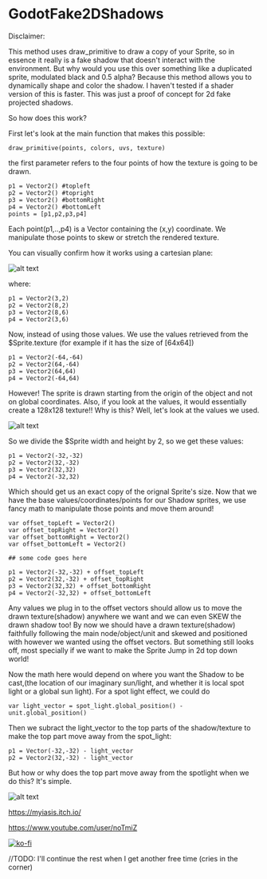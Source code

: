 # GodotFake2DShadows

Disclaimer:

This method uses draw_primitive to draw a copy of your Sprite, so in essence it really is a fake shadow that doesn't interact with the environment. But why would you use this over something like a duplicated sprite, modulated black and 0.5 alpha? Because this method allows you to dynamically shape and color the shadow. 
I haven't tested if a shader version of this is faster. This was just a proof of concept for 2d fake projected shadows. 

So how does this work?

First let's look at the main function that makes this possible:
```
draw_primitive(points, colors, uvs, texture)
```
the first parameter refers to the four points of how the texture is going to be drawn. 
```
p1 = Vector2() #topleft
p2 = Vector2() #topright
p3 = Vector2() #bottomRight
p4 = Vector2() #bottomLeft
points = [p1,p2,p3,p4]
```
Each point(p1,..,p4) is a Vector containing the (x,y) coordinate. 
We manipulate those points to skew or stretch the rendered texture. 

You can visually confirm how it works using a cartesian plane:

![alt text](https://i.imgur.com/lMuUqZE.png)

where:
```
p1 = Vector2(3,2)
p2 = Vector2(8,2)
p3 = Vector2(8,6)
p4 = Vector2(3,6)
```

Now, instead of using those values. We use the values retrieved from the $Sprite.texture (for example if it has the size of [64x64])
```
p1 = Vector2(-64,-64) 
p2 = Vector2(64,-64)
p3 = Vector2(64,64)
p4 = Vector2(-64,64)
```

However! The sprite is drawn starting from the origin of the object and not on global coordinates. 
Also, if you look at the values, it would essentially create a 128x128 texture!!
Why is this? Well, let's look at the values we used.

![alt text](https://i.imgur.com/dvWaCgu.png)

So we divide the $Sprite width and height by 2, so we get these values:
```
p1 = Vector2(-32,-32) 
p2 = Vector2(32,-32)
p3 = Vector2(32,32)
p4 = Vector2(-32,32)
```
Which should get us an exact copy of the orignal Sprite's size. 
Now that we have the base values/coordinates/points for our Shadow sprites, we use fancy math to manipulate those points and move them around!

```
var offset_topLeft = Vector2()
var offset_topRight = Vector2()
var offset_bottomRight = Vector2()
var offset_bottomLeft = Vector2()

## some code goes here

p1 = Vector2(-32,-32) + offset_topLeft
p2 = Vector2(32,-32) + offset_topRight
p3 = Vector2(32,32) + offset_bottomRight
p4 = Vector2(-32,32) + offset_bottomLeft
```

Any values we plug in to the offset vectors should allow us to move the drawn texture(shadow) anywhere we want and we can even SKEW the drawn shadow too!
By now we should have a drawn texture(shadow) faithfully following the main node/object/unit and skewed and positioned with however we wanted using the offset vectors. 
But something still looks off, most specially if we want to make the Sprite Jump in 2d top down world! 

Now the math here would depend on where you want the Shadow to be cast,(the location of our imaginary sun/light, and whether it is local spot light or a global sun light). 
For a spot light effect, we could do
```
var light_vector = spot_light.global_position() - unit.global_position()
```
Then we subract the light_vector to the top parts of the shadow/texture to make the top part move away from the spot_light:
```
p1 = Vector(-32,-32) - light_vector
p2 = Vector2(32,-32) - light_vector 
```
But how or why does the top part move away from the spotlight when we do this? It's simple.

![alt text](https://i.imgur.com/YrXUr92.png)


https://myiasis.itch.io/

https://www.youtube.com/user/noTmiZ

[![ko-fi](https://ko-fi.com/img/githubbutton_sm.svg)](https://ko-fi.com/E1E03GW77)

//TODO: I'll continue the rest when I get another free time (cries in the corner)
